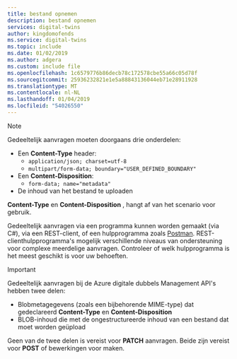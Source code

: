 ```yaml
---
title: bestand opnemen
description: bestand opnemen
services: digital-twins
author: kingdomofends
ms.service: digital-twins
ms.topic: include
ms.date: 01/02/2019
ms.author: adgera
ms.custom: include file
ms.openlocfilehash: 1c6579776b86decb78c172578cbe55a66c05d78f
ms.sourcegitcommit: 25936232821e1e5a88843136044eb71e28911928
ms.translationtype: MT
ms.contentlocale: nl-NL
ms.lasthandoff: 01/04/2019
ms.locfileid: "54026550"
---
```

> [!NOTE]
> Gedeeltelijk aanvragen moeten doorgaans drie onderdelen:
> * Een **Content-Type** header:
>   * `application/json; charset=utf-8`
>   * `multipart/form-data; boundary="USER_DEFINED_BOUNDARY"`
> * Een **Content-Disposition**:
>   * `form-data; name="metadata"`
> * De inhoud van het bestand te uploaden
>
> **Content-Type** en **Content-Disposition** , hangt af van het scenario voor gebruik.

Gedeeltelijk aanvragen via een programma kunnen worden gemaakt (via C#), via een REST-client, of een hulpprogramma zoals [Postman](https://www.getpostman.com/). REST-clienthulpprogramma's mogelijk verschillende niveaus van ondersteuning voor complexe meerdelige aanvragen. Controleer of welk hulpprogramma is het meest geschikt is voor uw behoeften.

> [!IMPORTANT]
> Gedeeltelijk aanvragen bij de Azure digitale dubbels Management API's hebben twee delen:
> * Blobmetagegevens (zoals een bijbehorende MIME-type) dat gedeclareerd **Content-Type** en **Content-Disposition**
> * BLOB-inhoud die met de ongestructureerde inhoud van een bestand dat moet worden geüpload
>
> Geen van de twee delen is vereist voor **PATCH** aanvragen. Beide zijn vereist voor **POST** of bewerkingen voor maken.

